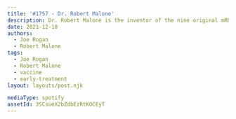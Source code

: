 ```yaml
---
title: '#1757 - Dr. Robert Malone'
description: Dr. Robert Malone is the inventor of the nine original mRNA vaccine patents, which were originally filed in 1989 (including both the idea of mRNA vaccines and the original proof of principle experiments) and RNA transfection. Dr. Malone, has close to 100 peer-reviewed publications which have been cited over 12,000 times. Since January 2020, Dr. Malone has been leading a large team focused on clinical research design, drug development, computer modeling and mechanisms of action of repurposed drugs for the treatment of COVID-19. Dr. Malone is the Medical Director of The Unity Project, a group of 300 organizations across the US standing against mandated COVID vaccines for children. He is also the President of the Global Covid Summit, an organization of over 16,000 doctors and scientists committed to speaking truth to power about COVID pandemic research and treatment.
date: 2021-12-10
authors:
  - Joe Rogan
  - Robert Malone
tags:
  - Joe Rogan
  - Robert Malone
  - vaccine
  - early-treatment
layout: layouts/post.njk

mediaType: spotify
assetId: 3SCsueX2bZdbEzRtKOCEyT
---
```

